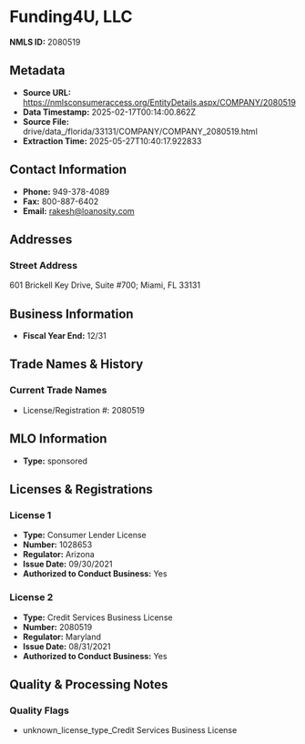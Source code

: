 # Funding4U, LLC

**NMLS ID:** 2080519

## Metadata
- **Source URL:** https://nmlsconsumeraccess.org/EntityDetails.aspx/COMPANY/2080519
- **Data Timestamp:** 2025-02-17T00:14:00.862Z
- **Source File:** drive/data_/florida/33131/COMPANY/COMPANY_2080519.html
- **Extraction Time:** 2025-05-27T10:40:17.922833

## Contact Information
- **Phone:** 949-378-4089
- **Fax:** 800-887-6402
- **Email:** rakesh@loanosity.com

## Addresses
### Street Address
601 Brickell Key Drive, Suite #700; Miami, FL 33131

## Business Information
- **Fiscal Year End:** 12/31

## Trade Names & History
### Current Trade Names
- License/Registration #: 2080519

## MLO Information
- **Type:** sponsored

## Licenses & Registrations

### License 1
- **Type:** Consumer Lender License
- **Number:** 1028653
- **Regulator:** Arizona
- **Issue Date:** 09/30/2021
- **Authorized to Conduct Business:** Yes

### License 2
- **Type:** Credit Services Business License
- **Number:** 2080519
- **Regulator:** Maryland
- **Issue Date:** 08/31/2021
- **Authorized to Conduct Business:** Yes

## Quality & Processing Notes
### Quality Flags
- unknown_license_type_Credit Services Business License
